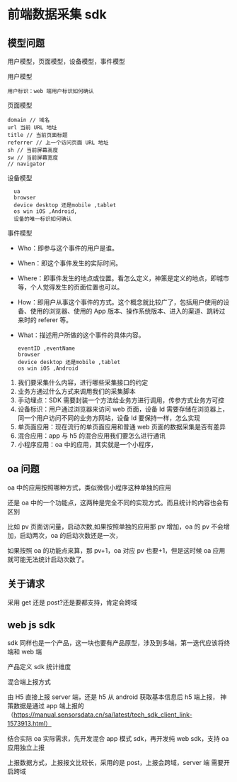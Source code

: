# 前端数据采集 sdk

## 模型问题

用户模型，页面模型，设备模型，事件模型

用户模型

    用户标识：web 端用户标识如何确认

页面模型

    domain // 域名
    url 当前 URL 地址
    title // 当前页面标题
    referrer // 上一个访问页面 URL 地址
    sh // 当前屏幕高度
    sw // 当前屏幕宽度
    // navigator

设备模型

      ua
      browser
      device desktop 还是mobile ,tablet
      os win iOS ,Android,
      设备的唯一标识如何确认

事件模型

- Who：即参与这个事件的用户是谁。
- When：即这个事件发生的实际时间。
- Where：即事件发生的地点或位置。看怎么定义，神策是定义的地点，即城市等，个人觉得发生的页面位置也可以。
- How：即用户从事这个事件的方式。这个概念就比较广了，包括用户使用的设备、使用的浏览器、使用的 App 版本、操作系统版本、进入的渠道、跳转过来时的 referer 等。

- What：描述用户所做的这个事件的具体内容。

      eventID ,eventName
      browser
      device desktop 还是mobile ,tablet
      os win iOS ,Android

1. 我们要采集什么内容，进行哪些采集接口的约定
2. 业务方通过什么方式来调用我们的采集脚本
3. 手动埋点：SDK 需要封装一个方法给业务方进行调用，传参方式业务方可控
4. 设备标识：用户通过浏览器来访问 web 页面，设备 Id 需要存储在浏览器上，同一个用户访问不同的业务方网站，设备 Id 要保持一样，怎么实现
5. 单页面应用：现在流行的单页面应用和普通 web 页面的数据采集是否有差异
6. 混合应用：app 与 h5 的混合应用我们要怎么进行通讯
7. 小程序应用：oa 中的应用，其实就是一个小程序，

## oa 问题

oa 中的应用按照哪种方式，类似微信小程序这种单独的应用

还是 oa 中的一个功能点，这两种是完全不同的实现方式。而且统计的内容也会有区别

比如 pv 页面访问量，启动次数,如果按照单独的应用那 pv 增加，oa 的 pv 不会增加，启动两次，oa 的启动次数还是一次，

如果按照 oa 的功能点来算，那 pv+1，oa 对应 pv 也要+1，但是这时候 oa 应用就可能无法统计启动次数了。

## 关于请求

采用 get 还是 post?还是要都支持，肯定会跨域

## web js sdk

sdk 同样也是一个产品，这一块也要有产品原型，涉及到多端，第一迭代应该将终端和 web 端

产品定义 sdk 统计维度

混合端上报方式

由 H5 直接上报 server 端，还是 h5 从 android 获取基本信息后 h5 端上报，
神策数据是通过 app 端上报的（https://manual.sensorsdata.cn/sa/latest/tech_sdk_client_link-1573913.html）

结合实际 oa 实际需求，先开发混合 app 模式 sdk，再开发纯 web sdk，支持 oa 应用独立上报

上报数据方式，上报报文比较长，采用的是 post，上报会跨域，server 端 需要开启跨域
